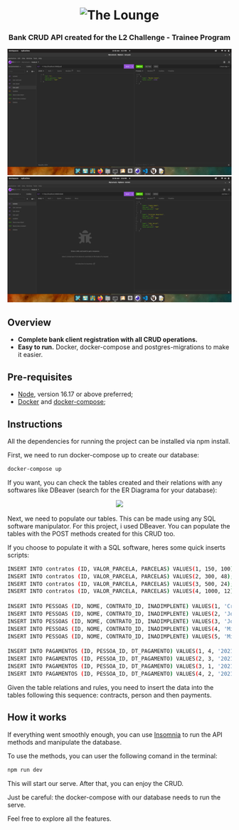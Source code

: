 <h1 align="center">
	<img
		width="450"
		alt="The Lounge"
		src="https://media-exp1.licdn.com/dms/image/C560BAQHVrsIoVsqvEw/company-logo_200_200/0/1648478036420?e=2147483647&v=beta&t=bWUf4eZ7M2isokXWBiLPRrO_cp0Rl26FWyzBfDl90rU">
</h1>

<h3 align="center">
	<strong>Bank CRUD API created for the L2 Challenge - Trainee Program  </strong>
</h3>

<p align="center">
	<img src="03/imgs/paid.png" width="550">
	<img src="03/imgs/debt.png" width="550">
</p>

## **Overview**

- **Complete bank client registration with all CRUD operations.**
- **Easy to run.** Docker, docker-compose and postgres-migrations to make it easier.

## **Pre-requisites**
- [Node](https://nodejs.org/en/download/), version 16.17 or above preferred;
- [Docker](https://docs.docker.com/engine/install/) and [docker-compose](https://docs.docker.com/compose/install/);
## **Instructions**

All the dependencies for running the project can be installed via npm install.

First, we need to run docker-compose up to create our database:

```sh
docker-compose up
```

If you want, you can check the tables created and their relations with any softwares like DBeaver (search for the ER Diagrama for your database):

<p align="center">
	<img src="(https://github.com/heitor-jsr/L2-Code-Challange/blob/main/03/imgs/dbeaver-exemple.png)" width="550">
</p>

Next, we need to populate our tables. This can be made using any SQL software manipulator. For this project, i used DBeaver. You can populate the tables with the POST methods created for this CRUD too.

If you choose to populate it with a SQL software, heres some quick inserts scripts:

```sh
INSERT INTO contratos (ID, VALOR_PARCELA, PARCELAS) VALUES(1, 150, 100);
INSERT INTO contratos (ID, VALOR_PARCELA, PARCELAS) VALUES(2, 300, 48);
INSERT INTO contratos (ID, VALOR_PARCELA, PARCELAS) VALUES(3, 500, 24);
INSERT INTO contratos (ID, VALOR_PARCELA, PARCELAS) VALUES(4, 1000, 12);

INSERT INTO PESSOAS (ID, NOME, CONTRATO_ID, INADIMPLENTE) VALUES(1, 'Cristian Ghyprievy', 2, 'S');
INSERT INTO PESSOAS (ID, NOME, CONTRATO_ID, INADIMPLENTE) VALUES(2, 'Joana Cabel', 1, 'S');
INSERT INTO PESSOAS (ID, NOME, CONTRATO_ID, INADIMPLENTE) VALUES(3, 'John Serial', 3, 'S');
INSERT INTO PESSOAS (ID, NOME, CONTRATO_ID, INADIMPLENTE) VALUES(4, 'Michael Seven', 2, 'N');
INSERT INTO PESSOAS (ID, NOME, CONTRATO_ID, INADIMPLENTE) VALUES(5, 'Michael Seven', 2, 'S');

INSERT INTO PAGAMENTOS (ID, PESSOA_ID, DT_PAGAMENTO) VALUES(1, 4, '2021-09-01');
INSERT INTO PAGAMENTOS (ID, PESSOA_ID, DT_PAGAMENTO) VALUES(2, 3, '2021-09-05');
INSERT INTO PAGAMENTOS (ID, PESSOA_ID, DT_PAGAMENTO) VALUES(3, 1, '2021-09-19');
INSERT INTO PAGAMENTOS (ID, PESSOA_ID, DT_PAGAMENTO) VALUES(4, 2, '2021-09-25');
```

Given the table relations and rules, you need to insert the data into the tables following this sequence: contracts, person and then payments.

## **How it works**

If everything went smoothly enough, you can use [Insomnia](https://insomnia.rest/download) to run the API methods and manipulate the database.

To use the methods, you can user the following comand in the terminal:

```sh
npm run dev
```

This will start our serve. After that, you can enjoy the CRUD.

Just be careful: the docker-compose with our database needs to run the serve. 

Feel free to explore all the features. 
